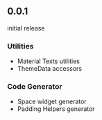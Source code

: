 ## 0.0.1
initial release

### Utilities
* Material Texts utilities
* ThemeData accessors

### Code Generator
* Space widget generator
* Padding Helpers generator
